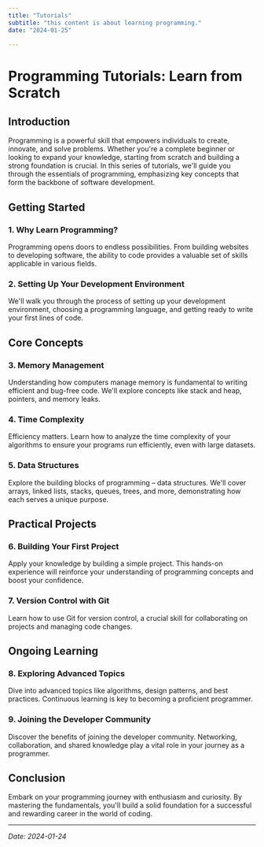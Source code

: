 ```yaml
---
title: "Tutorials"
subtitle: "this content is about learning programming."
date: "2024-01-25"

---
```


# Programming Tutorials: Learn from Scratch

## Introduction

Programming is a powerful skill that empowers individuals to create, innovate, and solve problems. Whether you're a complete beginner or looking to expand your knowledge, starting from scratch and building a strong foundation is crucial. In this series of tutorials, we'll guide you through the essentials of programming, emphasizing key concepts that form the backbone of software development.

## Getting Started

### 1. Why Learn Programming?

Programming opens doors to endless possibilities. From building websites to developing software, the ability to code provides a valuable set of skills applicable in various fields.

### 2. Setting Up Your Development Environment

We'll walk you through the process of setting up your development environment, choosing a programming language, and getting ready to write your first lines of code.

## Core Concepts

### 3. Memory Management

Understanding how computers manage memory is fundamental to writing efficient and bug-free code. We'll explore concepts like stack and heap, pointers, and memory leaks.

### 4. Time Complexity

Efficiency matters. Learn how to analyze the time complexity of your algorithms to ensure your programs run efficiently, even with large datasets.

### 5. Data Structures

Explore the building blocks of programming – data structures. We'll cover arrays, linked lists, stacks, queues, trees, and more, demonstrating how each serves a unique purpose.

## Practical Projects

### 6. Building Your First Project

Apply your knowledge by building a simple project. This hands-on experience will reinforce your understanding of programming concepts and boost your confidence.

### 7. Version Control with Git

Learn how to use Git for version control, a crucial skill for collaborating on projects and managing code changes.

## Ongoing Learning

### 8. Exploring Advanced Topics

Dive into advanced topics like algorithms, design patterns, and best practices. Continuous learning is key to becoming a proficient programmer.

### 9. Joining the Developer Community

Discover the benefits of joining the developer community. Networking, collaboration, and shared knowledge play a vital role in your journey as a programmer.

## Conclusion

Embark on your programming journey with enthusiasm and curiosity. By mastering the fundamentals, you'll build a solid foundation for a successful and rewarding career in the world of coding.

---

*Date: 2024-01-24*
